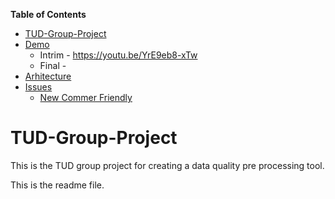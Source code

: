 <!-- START doctoc generated TOC please keep comment here to allow auto update -->
<!-- DON'T EDIT THIS SECTION, INSTEAD RE-RUN doctoc TO UPDATE -->
**Table of Contents**  

- [TUD-Group-Project](#tud-group-project)
- [Demo](#tud-group-project)
    - Intrim - https://youtu.be/YrE9eb8-xTw
    - Final - 
- [Arhitecture](#tud-group-project)
- [Issues](#tud-group-project)
    - [New Commer Friendly](#tud-group-project)

<!-- END doctoc generated TOC please keep comment here to allow auto update -->

# TUD-Group-Project

This is the TUD group project for creating a data quality pre processing tool.

This is the readme file.